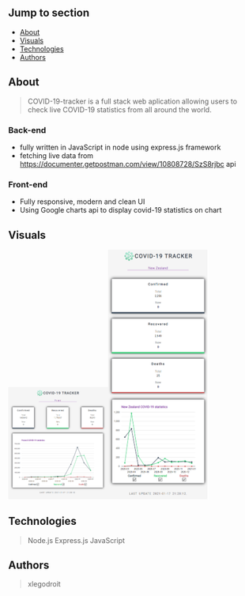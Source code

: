 ## Jump to section
* [About](#about)
* [Visuals](#visuals)
* [Technologies](*technologies)
* [Authors](#authors)

## About
> COVID-19-tracker is a full stack web aplication allowing users to check live COVID-19 statistics from all around the world.

### Back-end
* fully written in JavaScript in node using express.js framework
* fetching live data from https://documenter.getpostman.com/view/10808728/SzS8rjbc api

### Front-end
* Fully responsive, modern and clean UI
* Using Google charts api to display covid-19 statistics on chart

## Visuals
<img src ="./readme-art/desktop.PNG" width="40%"><img src ="./readme-art/mobile.PNG" width="40%">

## Technologies
> Node.js
> Express.js
> JavaScript

## Authors
> xlegodroit
